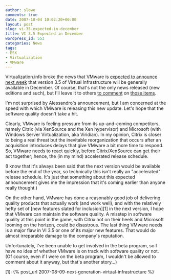 ```yaml
---
author: slowe
comments: true
date: 2007-10-04 10:02:20+00:00
layout: post
slug: vi-35-expected-in-december
title: VI 3.5 Expected in December
wordpress_id: 553
categories: News
tags:
- ESX
- Virtualization
- VMware
---
```


Virtualization.info broke the news that VMware is [expected to announce next week](http://www.virtualization.info/2007/10/vmware-infrastructure-35-and-esx-server.html) that version 3.5 of Virtual Infrastructure will be generally available in December. Of course, that's not the only news released (new editions and such), but I'll leave it to others [to comment](http://feeds.feedburner.com/~r/ThinClients/~3/164915821/Pricing-for-ESX-Server-3i-stand-alone-to-be-less.aspx) on [those items](http://h0bbel.p0ggel.org/vmware-esx-server-3-5-and-3i-details).

I'm not surprised by Alessandro's announcement, but I am concerned at the speed with which VMware is releasing this new update. Let's hope that the software quality doesn't take a hit.

Clearly, VMware is feeling pressure from its up-and-coming competitors, namely Citrix (via XenSource and the Xen hypervisor) and Microsoft (with Windows Server Virtualization, aka Viridian). In my opinion, Citrix is closer to being a real threat but the inevitable reorganization that occurs after an acquisition introduces delays that give VMware a bit more time to respond. So, VMware needs to react quickly, before Citrix/XenSource can get their act together; hence, the (in my mind) accelerated release schedule.

(I know that it's always been said that the next version would be available before the end of the year, so technically this isn't really an "accelerated" release schedule. It's just that something about this expected announcement gives me the impression that it's coming earlier than anyone really thought.)

On the other hand, VMware has done a reasonably good job of delivering quality products that actually work (and work well), and with the relatively hefty set of [new features slated for inclusion][1] in the next version, I hope that VMware can maintain the software quality. A misstep in software quality at this point in the game, with Citrix hot on their heels and Microsoft looming on the horizon, could be disastrous. The last thing VMware needs is a major flaw in VI 3.5 or one of its major new features. That would do almost irreparable damage to the company's reputation.

Unfortunately, I've been unable to get involved in the beta program, so I have no idea of whether VMware is on track with software quality or not. (Of course, even if I were on the beta program, I wouldn't be allowed to comment about it anyway, but that's another story...)

[1]: {% post_url 2007-08-09-next-generation-virtual-infrastructure %}
